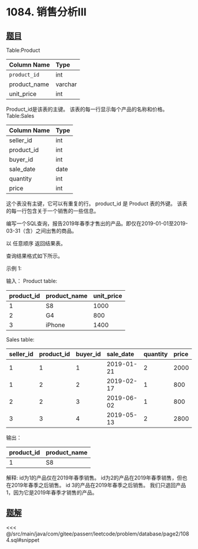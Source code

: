# 1084. 销售分析III
## [题目](https://leetcode-cn.co/problems/sales-analysis-iii/)

Table:Product

| Column Name  | Type    |
|:-------------|:--------|
| `product_id` | int     |
| product_name | varchar |
| unit_price   | int     |

Product_id是该表的主键。
该表的每一行显示每个产品的名称和价格。
Table:Sales

| Column Name | Type |
|:------------|:-----|
| seller_id   | int  |
| product_id  | int  |
| buyer_id    | int  |
| sale_date   | date |
| quantity    | int  |
| price       | int  |

这个表没有主键，它可以有重复的行。
product_id 是 Product 表的外键。
该表的每一行包含关于一个销售的一些信息。


编写一个SQL查询，报告2019年春季才售出的产品。即仅在2019-01-01至2019-03-31（含）之间出售的商品。

以 任意顺序 返回结果表。

查询结果格式如下所示。

示例 1:

输入：
Product table:

| product_id | product_name | unit_price |
|:-----------|:-------------|:-----------|
| 1          | S8           | 1000       |
| 2          | G4           | 800        |
| 3          | iPhone       | 1400       |

Sales table:

| seller_id | product_id | buyer_id | sale_date  | quantity | price |
|:----------|:-----------|:---------|:-----------|:---------|:------|
| 1         | 1          | 1        | 2019-01-21 | 2        | 2000  |
| 1         | 2          | 2        | 2019-02-17 | 1        | 800   |
| 2         | 2          | 3        | 2019-06-02 | 1        | 800   |
| 3         | 3          | 4        | 2019-05-13 | 2        | 2800  |

输出：

| product_id | product_name |
|:-----------|:-------------|
| 1          | S8           |

解释:
id为1的产品仅在2019年春季销售。
id为2的产品在2019年春季销售，但也在2019年春季之后销售。
id 3的产品在2019年春季之后销售。
我们只退回产品1，因为它是2019年春季才销售的产品。

## [题解](https://github.com/PasseRR/JavaLeetCode/blob/master/src/main/java/com/gitee/passerr/leetcode/problem/database/page2/1084.sql)

<<< @/src/main/java/com/gitee/passerr/leetcode/problem/database/page2/1084.sql#snippet
